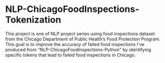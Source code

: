 # NLP-ChicagoFoodInspections-Tokenization
This project is one of NLP project series using food inspections dataset from the Chicago Department of Public Health’s Food Protection Program. This goal is to improve the accuracy of failed food inspections I've produced from "NLP-ChicagoFoodInspections-Python" by identifying specific tokens that lead to failed food inspections in Chicago.
